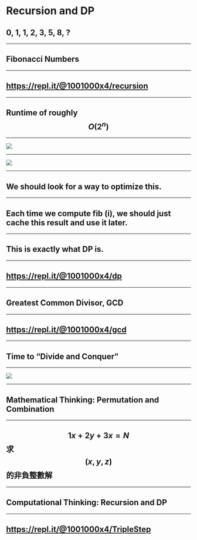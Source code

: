 # Recursion and DP

## 0, 1, 1, 2, 3, 5, 8, ?
---
## Fibonacci Numbers
---
## https://repl.it/@1001000x4/recursion
---
## Runtime of roughly $$O(2^n)$$
---
![](https://d2mxuefqeaa7sj.cloudfront.net/s_6958024A0B63C6A3C1856680A1473E67284A48181B87C705DDF9F7283F6B17FE_1518082960428_Screenshot+2018-02-08+17.42.00.png)

---
![](https://d2mxuefqeaa7sj.cloudfront.net/s_6958024A0B63C6A3C1856680A1473E67284A48181B87C705DDF9F7283F6B17FE_1518082970596_Screenshot+2018-02-08+17.42.15.png)

---
## We should look for a way to optimize this.
---
## Each time we compute fib (i), we should just cache this result and use it later.
---
## This is exactly what DP is.
---
## https://repl.it/@1001000x4/dp
---
## Greatest Common Divisor, GCD
---
## https://repl.it/@1001000x4/gcd
---
## Time to “Divide and Conquer"
---
![](https://d2mxuefqeaa7sj.cloudfront.net/s_6958024A0B63C6A3C1856680A1473E67284A48181B87C705DDF9F7283F6B17FE_1518156202140_Screenshot+2018-02-09+14.03.08.png)

---
## Mathematical Thinking: Permutation and Combination
---
## $$1x+2y+3x=N$$ 求 $$(x,y,z)$$ 的非負整數解
---
## Computational Thinking: Recursion and DP
---
## https://repl.it/@1001000x4/TripleStep